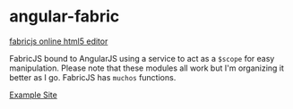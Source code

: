 angular-fabric
==============

[fabricjs online html5 editor](https://www.chrisranjana.com/online-image-editor.html)

FabricJS bound to AngularJS using a service to act as a `$scope` for easy manipulation.
Please note that these modules all work but I'm organizing it better as I go.  FabricJS has `muchos` functions.

[Example Site](http://codepen.io/clouddueling/full/Imupw)
